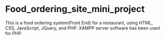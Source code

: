 # Food_ordering_site_mini_project
This is a food ordering system(Front End) for a restaurant, using HTML, CSS, JavaScript, JQuery, and PHP.
XAMPP server software has been used for PHP.
